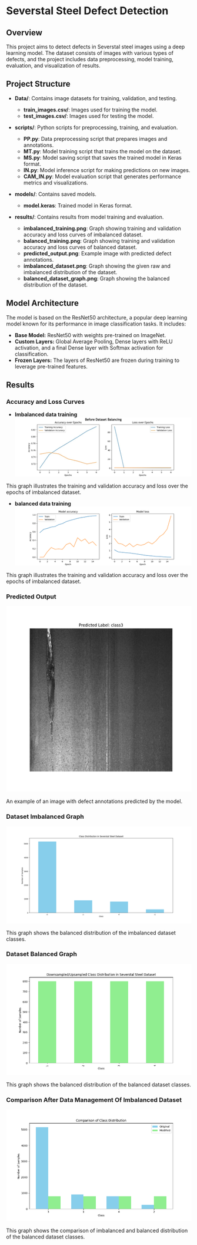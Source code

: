 # Severstal Steel Defect Detection

## Overview
This project aims to detect defects in Severstal steel images using a deep learning model. The dataset consists of images with various types of defects, and the project includes data preprocessing, model training, evaluation, and visualization of results.

## Project Structure
- **Data/**: Contains image datasets for training, validation, and testing.
  - **train_images.csv/**: Images used for training the model.
  - **test_images.csv/**: Images used for testing the model.

- **scripts/**: Python scripts for preprocessing, training, and evaluation.
  - **PP.py**: Data preprocessing script that prepares images and annotations.
  - **MT.py**: Model training script that trains the model on the dataset.
  - **MS.py**: Model saving script that saves the trained model in Keras format.
  - **IN.py**: Model inference script for making predictions on new images.
  - **CAM_IN.py**: Model evaluation script that generates performance metrics and visualizations.

- **models/**: Contains saved models.
  - **model.keras**: Trained model in Keras format.

- **results/**: Contains results from model training and evaluation.
  - **imbalanced_training.png**: Graph showing training and validation accuracy and loss curves of imbalanced dataset.
  - **balanced_training.png**: Graph showing training and validation accuracy and loss curves of balanced dataset.
  - **predicted_output.png**: Example image with predicted defect annotations.
  - **imbalanced_dataset.png**: Graph showing the given raw and imbalanced distribution of the dataset.
  - **balanced_dataset_graph.png**: Graph showing the balanced distribution of the dataset.

## Model Architecture
The model is based on the ResNet50 architecture, a popular deep learning model known for its performance in image classification tasks. It includes:
- **Base Model:** ResNet50 with weights pre-trained on ImageNet.
- **Custom Layers:** Global Average Pooling, Dense layers with ReLU activation, and a final Dense layer with Softmax activation for classification.
- **Frozen Layers:** The layers of ResNet50 are frozen during training to leverage pre-trained features.

## Results
### Accuracy and Loss Curves
- **Imbalanced data training**
![Training and Validation Curves(Imbalanced)](results/imbalanced_training.jpg)

This graph illustrates the training and validation accuracy and loss over the epochs of imbalanced dataset.

- **balanced data training**
![Training and Validation Curves(balanced)](results/balanced_training.png)

This graph illustrates the training and validation accuracy and loss over the epochs of imbalanced dataset.

### Predicted Output
![Predicted Output Image](results/predicted_output.jpg)

An example of an image with defect annotations predicted by the model.

### Dataset Imbalanced Graph
![Imbalanced Dataset Graph](results/imbalanced_dataset.png)

This graph shows the balanced distribution of the imbalanced dataset classes.

### Dataset Balanced Graph
![Balanced Dataset Graph](results/balanced_dataset.png)

This graph shows the balanced distribution of the balanced dataset classes.

### Comparison After Data Management Of Imbalanced Dataset

![Comparison Dataset Graph](results/Comp.png)

This graph shows the comparison of imbalanced and balanced distribution of the balanced dataset classes.

